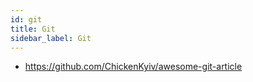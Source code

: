 ```yaml
---
id: git
title: Git
sidebar_label: Git
---
```


- https://github.com/ChickenKyiv/awesome-git-article
